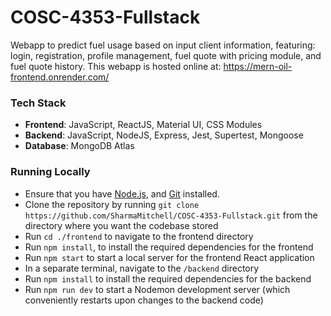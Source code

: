 # COSC-4353-Fullstack
Webapp to predict fuel usage based on input client information, featuring: login, registration, profile management, fuel quote with pricing module, and fuel quote history.
This webapp is hosted online at: https://mern-oil-frontend.onrender.com/

### Tech Stack
- **Frontend**: JavaScript, ReactJS, Material UI, CSS Modules
- **Backend**: JavaScript, NodeJS, Express, Jest, Supertest, Mongoose
- **Database**: MongoDB Atlas

### Running Locally
- Ensure that you have [Node.js](https://nodejs.org/), and [Git](https://git-scm.com/) installed.
- Clone the repository by running `git clone https://github.com/SharmaMitchell/COSC-4353-Fullstack.git` from the directory where you want the codebase stored
- Run `cd ./frontend` to navigate to the frontend directory
- Run `npm install`, to install the required dependencies for the frontend
- Run `npm start` to start a local server for the frontend React application
- In a separate terminal, navigate to the `/backend` directory
- Run `npm install` to install the required dependencies for the backend
- Run `npm run dev` to start a Nodemon development server (which conveniently restarts upon changes to the backend code)
